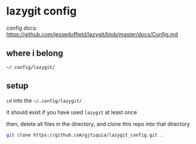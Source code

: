 # lazygit config

config docs: https://github.com/jesseduffield/lazygit/blob/master/docs/Config.md

## where i belong

`~/.config/lazygit/`

## setup

`cd` into the `~/.config/lazygit/`

it should exist if you have used `lazygit` at least once

then, delete all files in the directory, and clone this repo into that directory

```bash
git clone https://github.com/gjtiquia/lazygit_config.git .
```

